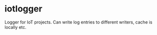 # iotlogger
Logger for IoT projects. Can write log entries to different writers, cache is locally etc.
